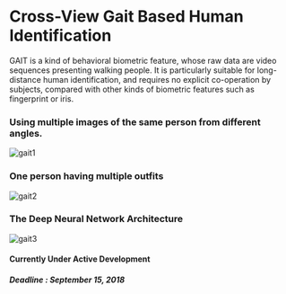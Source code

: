 # Cross-View Gait Based Human Identification

GAIT is a kind of behavioral biometric feature, whose raw data are video sequences presenting walking people. It is particularly suitable for long-distance human identification, and requires no explicit co-operation by subjects, compared with other kinds of biometric features such as fingerprint or iris.

### Using multiple images of the same person from different angles.
![gait1](https://i.imgur.com/8QESu5B.png)

### One person having multiple outfits
![gait2](https://i.imgur.com/NUT0kaf.jpg)

### The Deep Neural Network Architecture
![gait3](https://i.imgur.com/4col0vk.png)


#### Currently Under Active Development
##### Deadline : September 15, 2018
